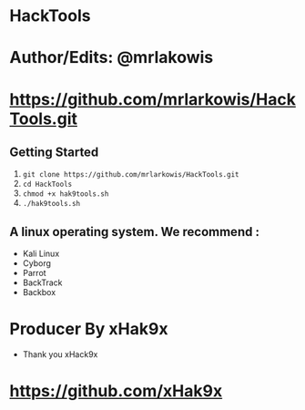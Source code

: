 # HackTools
# Author/Edits: @mrlakowis
# https://github.com/mrlarkowis/HackTools.git

## Getting Started
1. ```git clone https://github.com/mrlarkowis/HackTools.git```
2. ```cd HackTools```
3. ```chmod +x hak9tools.sh ```
4. ```./hak9tools.sh ```

## A linux operating system. We recommend :
- Kali Linux
- Cyborg
- Parrot
- BackTrack
- Backbox







# Producer By xHak9x 
- Thank you xHack9x
# https://github.com/xHak9x
